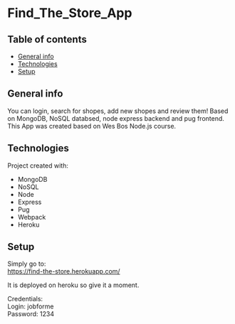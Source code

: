 # Find_The_Store_App

## Table of contents
* [General info](#Intro)
* [Technologies](#Technologies)
* [Setup](#Setup)

## General info

You can login, search for shopes, add new shopes and review them! Based on MongoDB, NoSQL databsed, node express backend and pug frontend. This App was created based on Wes Bos Node.js course.


## Technologies

Project created with:
* MongoDB
* NoSQL
* Node
* Express
* Pug
* Webpack
* Heroku


## Setup

Simply go to:   
<https://find-the-store.herokuapp.com/>   

 It is deployed on heroku so give it a moment.

Credentials:  
Login: jobforme   
Password: 1234  

